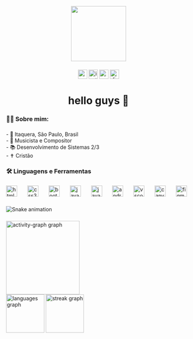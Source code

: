 <div align="center">
  <img height="150" src=""  />
</div>

###

<div align="center">
  <img src="https://img.shields.io/static/v1?message=Youtube&logo=youtube&label=&color=FF0000&logoColor=white&labelColor=&style=for-the-badge" height="25" alt="youtube logo"  />
  <img src="https://img.shields.io/static/v1?message=Instagram&logo=instagram&label=&color=E4405F&logoColor=white&labelColor=&style=for-the-badge" height="25" alt="instagram logo"  />
  <img src="https://img.shields.io/static/v1?message=Gmail&logo=gmail&label=&color=D14836&logoColor=white&labelColor=&style=for-the-badge" height="25" alt="gmail logo"  />
  <img src="https://img.shields.io/static/v1?message=Discord&logo=discord&label=&color=7289DA&logoColor=white&labelColor=&style=for-the-badge" height="25" alt="discord logo"  />
</div>

###

<h1 align="center">hello guys 👋</h1>

###

<h3 align="left">👩‍💻  Sobre mim:</h3>

###

<p align="left">- 📍 Itaquera, São Paulo, Brasil<br>- 🎵 Musicista e Compositor<br>- 📚 Desenvolvimento de Sistemas 2/3<br>- ✝️ Cristão</p>

###

<h3 align="left">🛠 Linguagens e Ferramentas</h3>

###

<div align="left">
  <img src="https://cdn.jsdelivr.net/gh/devicons/devicon/icons/html5/html5-original.svg" height="30" alt="html5 logo"  />
  <img width="20" />
  <img src="https://cdn.jsdelivr.net/gh/devicons/devicon/icons/css3/css3-original.svg" height="30" alt="css3 logo"  />
  <img width="20" />
  <img src="https://cdn.jsdelivr.net/gh/devicons/devicon/icons/bootstrap/bootstrap-original.svg" height="30" alt="bootstrap logo"  />
  <img width="20" />
  <img src="https://cdn.jsdelivr.net/gh/devicons/devicon/icons/java/java-original.svg" height="30" alt="java logo"  />
  <img width="20" />
  <img src="https://cdn.jsdelivr.net/gh/devicons/devicon/icons/javascript/javascript-original.svg" height="30" alt="javascript logo"  />
  <img width="20" />
  <img src="https://cdn.jsdelivr.net/gh/devicons/devicon/icons/androidstudio/androidstudio-original.svg" height="30" alt="androidstudio logo"  />
  <img width="20" />
  <img src="https://cdn.jsdelivr.net/gh/devicons/devicon/icons/vscode/vscode-original.svg" height="30" alt="vscode logo"  />
  <img width="20" />
  <img src="https://cdn.jsdelivr.net/gh/devicons/devicon/icons/canva/canva-original.svg" height="30" alt="canva logo"  />
  <img width="20" />
  <img src="https://cdn.jsdelivr.net/gh/devicons/devicon/icons/figma/figma-original.svg" height="30" alt="figma logo"  />
</div>

###

<img src="https://raw.githubusercontent.com/ferreiraluizga/ferreiraluizga/output/snake.svg" alt="Snake animation" />

###

<div align="left">
  <img src="https://github-readme-activity-graph.vercel.app/graph?username=ferreiraluizga&radius=10&theme=dracula&area=true&order=5&custom_title=ferreiraluizga's%20Contribution%20Graph" height="200" alt="activity-graph graph"  /> <br>
  <img src="https://github-readme-stats.vercel.app/api/top-langs?username=ferreiraluizga&locale=en&hide_title=true&layout=compact&card_width=320&langs_count=10&theme=dracula&hide_border=true&order=2" height="104" alt="languages graph"  />
  <img src="https://streak-stats.demolab.com?user=ferreiraluizga&locale=en&mode=daily&theme=dracula&hide_border=true&border_radius=5&order=3" height="104" alt="streak graph"  />
</div>

###
